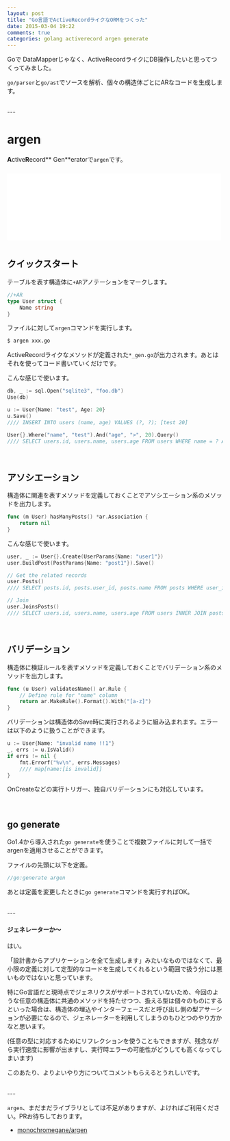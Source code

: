 ```yaml
---
layout: post
title: "Go言語でActiveRecordライクなORMをつくった"
date: 2015-03-04 19:22
comments: true
categories: golang activerecord argen generate
---
```


Goで DataMapperじゃなく、ActiveRecordライクにDB操作したいと思ってつくってみました。

`go/parser`と`go/ast`でソースを解析、個々の構造体ごとにARなコードを生成します。

<br />
---

# argen

**A**ctive**R**ecord** Gen**eratorで`argen`です。

<iframe src="//hatenablog-parts.com/embed?url=https%3A%2F%2Fgithub.com%2Fmonochromegane%2Fargen" title="monochromegane/argen" class="embed-card embed-webcard" scrolling="no" frameborder="0" style="width: 100%; height: 155px; max-width: 500px; margin: 10px 0px;">&lt;a href="https://github.com/monochromegane/argen"&gt;monochromegane/argen&lt;/a&gt;</iframe>

<br />

## クイックスタート

テーブルを表す構造体に`+AR`アノテーションをマークします。

```go
//+AR
type User struct {
	Name string
}
```

ファイルに対して`argen`コマンドを実行します。

```sh
$ argen xxx.go
```

ActiveRecordライクなメソッドが定義された`*_gen.go`が出力されます。あとはそれを使ってコード書いていくだけです。

こんな感じで使います。

```go
db, _ := sql.Open("sqlite3", "foo.db")
Use(db)

u := User{Name: "test", Age: 20}
u.Save()
//// INSERT INTO users (name, age) VALUES (?, ?); [test 20]

User{}.Where("name", "test").And("age", ">", 20).Query()
//// SELECT users.id, users.name, users.age FROM users WHERE name = ? AND age > ?; [test 20]
```

<br />

## アソシエーション

構造体に関連を表すメソッドを定義しておくことでアソシエーション系のメソッドを出力します。

```go
func (m User) hasManyPosts() *ar.Association {
	return nil
}
```

こんな感じで使います。

```go
user, _ := User{}.Create(UserParams{Name: "user1"})
user.BuildPost(PostParams{Name: "post1"}).Save()

// Get the related records
user.Posts()
//// SELECT posts.id, posts.user_id, posts.name FROM posts WHERE user_id = ?; [1]

// Join
user.JoinsPosts()
//// SELECT users.id, users.name, users.age FROM users INNER JOIN posts ON posts.user_id = users.id;

```

<br />

## バリデーション

構造体に検証ルールを表すメソッドを定義しておくことでバリデーション系のメソッドを出力します。

```go
func (u User) validatesName() ar.Rule {
	// Define rule for "name" column
	return ar.MakeRule().Format().With("[a-z]")
}
```

バリデーションは構造体のSave時に実行されるように組み込まれます。エラーは以下のように扱うことができます。

```go
u := User{Name: "invalid name !!1"}
_, errs := u.IsValid()
if errs != nil {
	fmt.Errorf("%v\n", errs.Messages)
	//// map[name:[is invalid]]
}
```

OnCreateなどの実行トリガー、独自バリデーションにも対応しています。

<br />

## go generate

Go1.4から導入された`go generate`を使うことで複数ファイルに対して一括でargenを適用させることができます。

ファイルの先頭に以下を定義。

```go
//go:generate argen
```

あとは定義を変更したときに`go generate`コマンドを実行すればOK。

<br />
---

#### ジェネレーターか〜

はい。

「設計書からアプリケーションを全て生成します」みたいなものではなくて、最小限の定義に対して定型的なコードを生成してくれるという範囲で扱う分には悪いものではないと思っています。

特にGo言語だと現時点でジェネリクスがサポートされていないため、今回のような任意の構造体に共通のメソッドを持たせつつ、扱える型は個々のものにするといった場合は、構造体の埋込やインターフェースだと呼び出し側の型アサーションが必要になるので、ジェネレーターを利用してしまうのもひとつのやり方かなと思います。

(任意の型に対応するためにリフレクションを使うこともできますが、残念ながら実行速度に影響が出ますし、実行時エラーの可能性がどうしても高くなってしまいます)

このあたり、よりよいやり方についてコメントもらえるとうれしいです。

<br />
---

`argen`、まだまだライブラリとしては不足がありますが、よければご利用ください。PRお待ちしております。

- [monochromegane/argen](https://github.com/monochromegane/argen)

